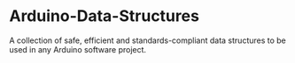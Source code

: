 # Arduino-Data-Structures
A collection of safe, efficient and standards-compliant data structures to be used in any Arduino software project.
